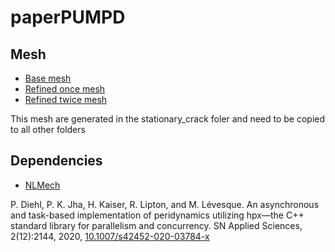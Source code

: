 # paperPUMPD

## Mesh

* [Base mesh](https://github.com/diehlpk/paperPUMPD/blob/main/stationary_crack/input_mesh.yaml)
* [Refined once mesh](https://github.com/diehlpk/paperPUMPD/blob/main/stationary_crack/input_mesh_fine_2.yaml)
* [Refined twice mesh](https://github.com/diehlpk/paperPUMPD/blob/main/stationary_crack/input_mesh_fine_4.yaml)

This mesh are generated in the stationary_crack foler and need to be copied to all other folders


## Dependencies

* [NLMech](https://github.com/nonlocalmodels/NLMech)

P. Diehl, P. K. Jha, H. Kaiser, R. Lipton, and M. Lévesque. An asynchronous and task-based implementation of peridynamics utilizing hpx—the C++ standard library for parallelism and concurrency. SN Applied Sciences, 2(12):2144, 2020, [10.1007/s42452-020-03784-x](https://link.springer.com/article/10.1007%2Fs42452-020-03784-x)
